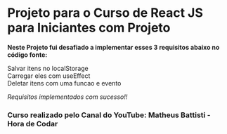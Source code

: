 # Projeto para o Curso de React JS para Iniciantes com Projeto

**Neste Projeto fui desafiado a implementar esses 3 requisitos abaixo no código fonte:**

Salvar itens no localStorage  
Carregar eles com useEffect  
Deletar itens com uma funcao e evento

_Requisitos implementados com sucesso!!_

### Curso realizado pelo Canal do YouTube: Matheus Battisti - Hora de Codar
